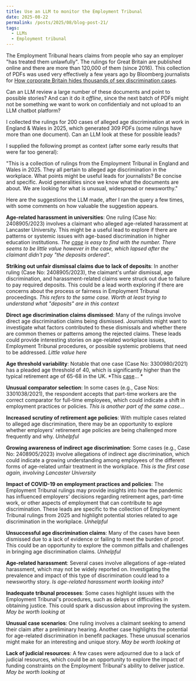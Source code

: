 ```yaml
---
title: Use an LLM to monitor the Employment Tribunal
date: 2025-08-22
permalink: /posts/2025/08/blog-post-21/
tags:
  - LLMs
  - Employment tribunal
---
```


The Employment Tribunal hears claims from people who say an employer "has treated them unlawfully". The rulings for Great Britain are published online and there are more than 120,000 of them (since 2016). This collection of PDFs was used very effectively a few years ago by Bloomberg journalists for [How corporate Britain hides thousands of sex discrimination cases](https://www.bloomberg.com/graphics/2019-uk-sexual-discrimination-settlements/).

Can an LLM review a large number of these documents and point to possible stories? And can it do it *offline*, since the next batch of PDFs might not be something we want to work on confidentialy and not upload to an LLM chatbot platform?

I collected the rulings for 200 cases of alleged age discrimination at work in England & Wales in 2025, which generated 309 PDFs (some rulings have more than one document). Can an LLM look at these for possible leads?

I supplied the following prompt as context (after some early results that were far too general): 

"This is a collection of rulings from the Employment Tribunal in England and Wales in 2025. They all pertain to alleged age discrimination in the workplace. What points might be useful leads for journalists? Be concise and specific. Avoid generalities since we know what the documents are about. We are looking for what is unusual, widespread or newsworthy."

Here are the suggestions the LLM made, after I ran the query a few times, with some comments on how valuable the suggestion appears.

**Age-related harassment in universities**: 
One ruling (Case No: 2408905/2023) involves a claimant who alleged age-related harassment at Lancaster University. This might be a useful lead to explore if there are patterns or systemic issues with age-based discrimination in higher education institutions.
*The [case](https://assets.publishing.service.gov.uk/media/684a9b3824224d02f84137c8/Mrs_R_Wilkinson_v_Lancaster_University_-_2408905_2023_-_Judgment.pdf) is easy to find with the number. There seems to be little value however in the case, which lapsed after the claimant didn't pay "the deposits ordered".*

**Striking out unfair dismissal claims due to lack of deposits**: In another ruling (Case No: 2408905/2023), the claimant's unfair dismissal, age discrimination, and harassment-related claims were struck out due to failure to pay required deposits. This could be a lead worth exploring if there are concerns about the process or fairness in Employment Tribunal proceedings.
*This refers to the same case. Worth at least trying to understand what "deposits" are in this context*

**Direct age discrimination claims dismissed**: Many of the rulings involve direct age discrimination claims being dismissed. Journalists might want to investigate what factors contributed to these dismissals and whether there are common themes or patterns among the rejected claims. These leads could provide interesting stories on age-related workplace issues, Employment Tribunal procedures, or possible systemic problems that need to be addressed.
*Little value here*

**Age threshold variability**: Notable that one case (Case No: 3300980/2021) has a pleaded age threshold of 40, which is significantly higher than the typical retirement age of 65-68 in the UK.
*This [case](https://www.gov.uk/employment-tribunal-decisions/miss-t-donaldson-and-mrs-t-de-mello-v-british-airways-plc-3300980-slash-2021-and-3301038-slash-2021)... *

**Unusual comparator selection**: In some cases (e.g., Case Nos: 3301038/2021), the respondent accepts that part-time workers are the correct comparator for full-time employees, which could indicate a shift in employment practices or policies.
*This is another part of the same case...*

**Increased scrutiny of retirement age policies**: With multiple cases related to alleged age discrimination, there may be an opportunity to explore whether employers' retirement age policies are being challenged more frequently and why.
*Unhelpful*

**Growing awareness of indirect age discrimination**: Some cases (e.g., Case No: 2408905/2023) involve allegations of indirect age discrimination, which could indicate a growing understanding among employees of the different forms of age-related unfair treatment in the workplace.
*This is the first case again, involving Lancaster University*

**Impact of COVID-19 on employment practices and policies**: The Employment Tribunal rulings may provide insights into how the pandemic has influenced employers' decisions regarding retirement ages, part-time work, or other aspects of employment that can contribute to age discrimination. These leads are specific to the collection of Employment Tribunal rulings from 2025 and highlight potential stories related to age discrimination in the workplace.
*Unhelpful*

**Unsuccessful age discrimination claims**: Many of the cases have been dismissed due to a lack of evidence or failing to meet the burden of proof. This could be an opportunity to explore the common pitfalls and challenges in bringing age discrimination claims.
*Unhelpful*

**Age-related harassment**: Several cases involve allegations of age-related harassment, which may not be widely reported on. Investigating the prevalence and impact of this type of discrimination could lead to a newsworthy story.
*Is age-related harassment worth looking into?*

**Inadequate tribunal processes**: Some cases highlight issues with the Employment Tribunal's procedures, such as delays or difficulties in obtaining justice. This could spark a discussion about improving the system.
*May be worth looking at*

**Unusual case scenarios**: One ruling involves a claimant seeking to amend their claim after a preliminary hearing. Another case highlights the potential for age-related discrimination in benefit packages. These unusual scenarios might make for an interesting and unique story.
*May be worth looking at*

**Lack of judicial resources**: A few cases were adjourned due to a lack of judicial resources, which could be an opportunity to explore the impact of funding constraints on the Employment Tribunal's ability to deliver justice.
*May be worth looking at*
